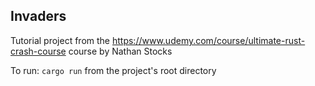 ## Invaders

Tutorial project from the <https://www.udemy.com/course/ultimate-rust-crash-course> course by Nathan Stocks

To run: ```cargo run``` from the project's root directory

